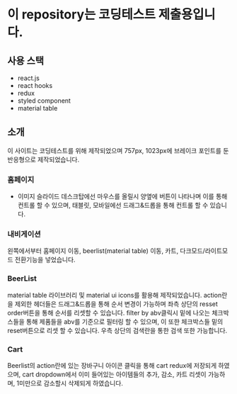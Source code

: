 # 이 repository는 코딩테스트 제출용입니다.

## 사용 스택

- react.js
- react hooks
- redux
- styled component
- material table

## 소개

이 사이트는 코딩테스트를 위해 제작되었으며 757px, 1023px에 브레이크 포인트를 둔 반응형으로 제작되었습니다.

### 홈페이지

- 이미지 슬라이드
  데스크탑에선 마우스를 올릴시 양옆에 버튼이 나타나며 이를 통해 컨트롤 할 수 있으며, 태블릿, 모바일에선 드래그&드롭을 통해 컨트롤 할 수 있습니다.

### 내비게이션

왼쪽에서부터 홈페이지 이동, beerlist(material table) 이동, 카트, 다크모드/라이트모드 전환기능을 넣었습니다.

### BeerList

material table 라이브러리 및 material ui icons를 활용해 제작되었습니다.
action란을 제외한 헤더들은 드래그&드롭을 통해 순서 변경이 가능하며 좌측 상단의 resset order버튼을 통해 순서를 리셋할 수 있습니다.
filter by abv클릭시 밑에 나오는 체크박스들을 통해 제품들을 abv를 기준으로 필터링 할 수 있으며, 이 또한 체크박스들 밑의 reset버튼으로 리셋 할 수 있습니다.
우측 상단의 검색란을 통한 검색 또한 가능합니다.

### Cart

Beerlist의 action란에 있는 장바구니 아이콘 클릭을 통해 cart redux에 저장되게 하였으며, cart dropdown에서 이미 들어있는 아이템들의 추가, 감소, 카트 리셋이 가능하며, 1미만으로 감소할시 삭제되게 하였습니다.
